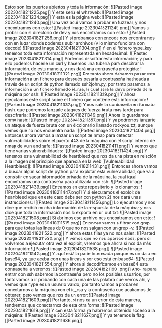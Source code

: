 Estos son los puertos abiertos y toda la información:
![[Pasted image 20230418211225.png]]
Y este sería el whatweb:
![[Pasted image 20230418211234.png]]
Y esta es la página web:
![[Pasted image 20230418211240.png]]
Una vez aquí vamos a probar en fuzzear, y nos encontramos con esto:
![[Pasted image 20230418211249.png]]
Vamos a probar con el directorio de dev y nos encontramos con esto:
![[Pasted image 20230418211256.png]]
Y si probamos con encode nos encontramos con un lugar donde podemos subir archivos (y lo mismo funciona con decode)
![[Pasted image 20230418211304.png]]
Y en el fichero hype_key tenemos toda esta información representada en hexadecimal:
![[Pasted image 20230418211314.png]]
Podemos descifrar esta información; y para ello podemos hacerle un curl y hacemos una tubería para descifrar la información, de esta manera, y nos dará una contraseña protegida:
![[Pasted image 20230418211321.png]]
Por tanto ahora debemos pasar esta información a un fichero para después pasarla a contraseña hasheada a través de un script de python llamado ssh2john.py, por tanto pasamos la información a un fichero llamado id_rsa, la cual será la clave privada de la máquina por ssh:
![[Pasted image 20230418211329.png]]
Y ahora ejecutamos este script sobre el fichero que contiene esta información:
![[Pasted image 20230418211337.png]]
Y nos sale la contraseña en formato hash, que podremos lanzarle ataques de fuerza bruta más tarde para descifrarla:
![[Pasted image 20230418211349.png]]
Ahora lo guardamos como hash:
![[Pasted image 20230418211357.png]]
Y ya podremos lanzarle un ataque de fuerza bruta con un diccionario llamado rockyou.txt, aunque vemos que no nos encuentra nada:
![[Pasted image 20230418211404.png]]
Entonces ahora vamos a lanzar un script de nmap para detectar vulnerabilidades sobre el puerto 443 de la máquina con el script interno de nmap de vuln and safe:
![[Pasted image 20230418211411.png]]
Y vemos que tiene varias vulnerabilidades:
![[Pasted image 20230418211424.png]]
Y tenemos esta vulnerabilidad de heartbleed que nos da una pista en relación a la imagen del principio que aparecía en la web [[Vulnerabilidad Heartbleed]]:
![[Pasted image 20230418211431.png]]
Entonces ahora vamos a buscar algún script de python para explotar esta vulnerabilidad, que va a consistir en sacar información privada de la máquina, la cual igual encontramos una contraseña para utilizarla con ssh:
![[Pasted image 20230418211439.png]]
Entramos en este repositorio y lo clonamos:
![[Pasted image 20230418211447.png]]
Y si ejecutamos el exploit de heartbleed (que en este caso debe ser con python 2) nos dará unas instrucciones:
![[Pasted image 20230418211456.png]]
Lo ejecutamos y nos dice que recibió mucha información de la respuesta de la máquina; y nos dice que toda la información nos la exporta en un out.txt:
![[Pasted image 20230418211508.png]]
Si abrimos ese archivo nos encontramos con esto:
![[Pasted image 20230418211515.png]]
Entonces vamos a filtrar con grep para que todas las líneas de 0 que no nos salgan con un grep -v:
![[Pasted image 20230418211522.png]]
Y ahora estas filas ya no nos salen:
![[Pasted image 20230418211530.png]]
Y vemos que no nos aparece nada, pero si volvemos a ejecutar otra vez el exploit, veremos que ahora sí nos da más información:
![[Pasted image 20230418211538.png]]
![[Pasted image 20230418211542.png]]
Y aquí está la parte interesada porque es un dato en base64, ya que acaba con unas líneas y por eso está en base64:
![[Pasted image 20230418211554.png]]
Y ahora si decodificamos en base64 esta contraseña la veremos:
![[Pasted image 20230418211601.png]]
Aho‐ ra para entrar con ssh sabemos la contraseña pero no los posibles usuarios, por tanto vamos a ir probando con cada una de las palabra que vemos ahí, y vemos que hype es un usuario válido; por tanto vamos a probar en conectarnos a la máquina con el id_rsa y la contraseña que acabamos de obtener, pero vemos que nos da un error:
![[Pasted image 20230418211609.png]]
Por tanto, si nos da un error de esta manera, tendremos que conectarnos de esta otra forma:
![[Pasted image 20230418211619.png]]
Y con esta forma ya habremos obtenido acceso a la máquina:
![[Pasted image 20230418211627.png]]
Y ya tenemos la flag:
![[Pasted image 20230418211636.png]]